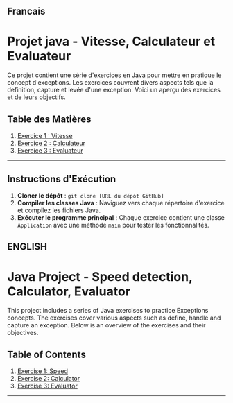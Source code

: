 ## Francais
# Projet java - Vitesse, Calculateur et Evaluateur
Ce projet contient une série d'exercices en Java pour mettre en pratique le concept d'exceptions. Les exercices couvrent divers aspects tels que la definition, capture et levée d'une exception. Voici un aperçu des exercices et de leurs objectifs.

## Table des Matières
1. [Exercice 1 : Vitesse](Exercice1)
2. [Exercice 2 : Calculateur](Exercice2)
3. [Exercice 3 : Evaluateur](Exercice3)

---

## Instructions d'Exécution
1. **Cloner le dépôt** : `git clone [URL du dépôt GitHub]`
2. **Compiler les classes Java** : Naviguez vers chaque répertoire d'exercice et compilez les fichiers Java.
3. **Exécuter le programme principal** : Chaque exercice contient une classe `Application` avec une méthode `main` pour tester les fonctionnalités.


## ENGLISH

# Java Project - Speed detection, Calculator, Evaluator

This project includes a series of Java exercises to practice Exceptions concepts. The exercises cover various aspects such as define, handle and capture an exception. Below is an overview of the exercises and their objectives.

## Table of Contents
1. [Exercise 1: Speed](Exercice1)
2. [Exercise 2: Calculator](Exercice2)
3. [Exercise 3: Evaluator](Exercice3)

---